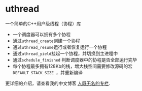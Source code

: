 uthread
=======

一个简单的C++用户级线程（协程）库


* 一个调度器可以拥有多个协程
* 通过`uthread_create`创建一个协程
* 通过`uthread_resume`运行或者恢复运行一个协程
* 通过`uthread_yield`挂起一个协程，并切换到主进程中
* 通过`schedule_finished` 判断调度器中的协程是否全部运行完毕
* 每个协程最多拥有128Kb的栈，增大栈空间需要修改源码的宏`DEFAULT_STACK_SIZE `，并重新编译

更详细的介绍，请查看我的中文博客 [人既无名的专栏](http://blog.csdn.net/qq910894904/article/details/41911175). 
